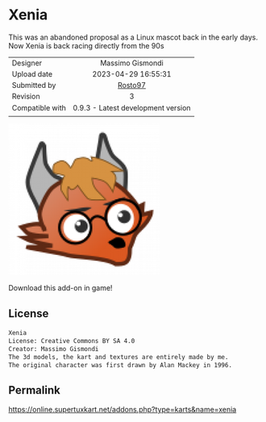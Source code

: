 # Xenia

This was an abandoned proposal as a Linux mascot back in the early days. Now Xenia is back racing directly from the 90s

|||
| -------------   |:-------------:|
| Designer        | Massimo Gismondi     |
| Upload date     | 2023-04-29 16:55:31     |
| Submitted by    | [Rosto97](https://online.supertuxkart.net/users.php?user=Rosto97)     |
| Revision        | 3     |
| Compatible with | 0.9.3 - Latest development version     |
|||

![Xenia's head](xenia.png "Xenia's head")


Download this add-on in game!

## License

```
Xenia
License: Creative Commons BY SA 4.0
Creator: Massimo Gismondi
The 3d models, the kart and textures are entirely made by me.
The original character was first drawn by Alan Mackey in 1996.
```

## Permalink

https://online.supertuxkart.net/addons.php?type=karts&name=xenia 